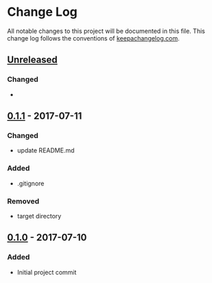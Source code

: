 # Change Log
All notable changes to this project will be documented in this file. This change log follows the conventions of [keepachangelog.com](http://keepachangelog.com/).

## [Unreleased]
### Changed
- 


## [0.1.1] - 2017-07-11
### Changed
- update README.md

### Added
- .gitignore

### Removed
- target directory


## [0.1.0] - 2017-07-10
### Added
- Initial project commit

[Unreleased]: https://github.com/open-korean-text/open-korean-text-4clj/compare/releases-0.1.1...HEAD
[0.1.1]: https://github.com/open-korean-text/open-korean-text-4clj/releases-0.1.0...releases-0.1.1
[0.1.0]: https://github.com/open-korean-text/open-korean-text-4clj/releases/tag/release-0.1.0
